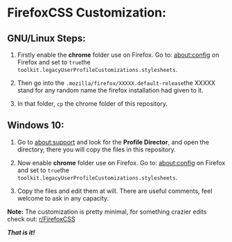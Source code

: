 # FirefoxCSS Customization: 

## GNU/Linux Steps:

1. Firstly enable the **chrome** folder use on Firefox. 
  Go to: [about:config]("about:config") on Firefox and set to `true`the `toolkit.legacyUserProfileCustomizations.stylesheets`.

2. Then go into the `.mozilla/firefox/XXXXX.default-release`the XXXXX stand for any random name the firefox installation had given to it. 

3. In that folder, `cp` the chrome folder of this repository. 


## Windows 10: 
1. Go to [about:support]("about:support") and look for the **Profile Director**, and open the directory, there you will copy the files in this repository. 

2. Now enable **chrome** folder use on Firefox. 
  Go to: [about:config]("about:config") on Firefox and set to `true`the `toolkit.legacyUserProfileCustomizations.stylesheets`.
  
3. Copy the files and edit them at will. There are useful comments, feel welcome to ask in any capacity. 

**Note:** The customization is pretty minimal, for something crazier edits check out: [r/FirefoxCSS]("https://www.reddit.com/r/FirefoxCSS/")

***That is it!***
